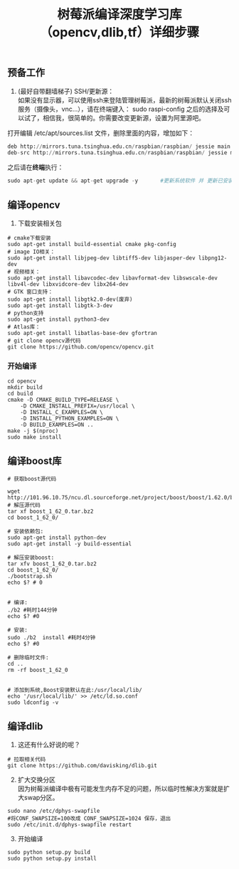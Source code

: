 ﻿---
layout: post
title: 树莓派编译深度学习库（opencv,dlib,tf）详细步骤 
category: 计算机
tags: 嵌入式
keywords:  树莓派 dlib opencv boost 
description: 
---




## 预备工作     
1.  (最好自带翻墙梯子) SSH/更新源：      
   如果没有显示器，可以使用ssh来登陆管理树莓派，最新的树莓派默认关闭ssh服务（摄像头，vnc...），请在终端键入： sudo raspi-config 之后的选择及可以试了，相信我，很简单的。你需要改变更新源，设置为阿里源吧。           

打开编辑 /etc/apt/sources.list 文件，删除里面的内容，增加如下：   
```python
deb http://mirrors.tuna.tsinghua.edu.cn/raspbian/raspbian/ jessie main non-free contrib
deb-src http://mirrors.tuna.tsinghua.edu.cn/raspbian/raspbian/ jessie main non-free contrib
```     
之后请在**终端**执行：  
```python
sudo apt-get update && apt-get upgrade -y       #更新系统软件 并 更新已安装的包
```

## 编译opencv          
1. 下载安装相关包
```shell    
# cmake下载安装
sudo apt-get install build-essential cmake pkg-config     
# image IO相关：
sudo apt-get install libjpeg-dev libtiff5-dev libjasper-dev libpng12-dev
# 视频相关：
sudo apt-get install libavcodec-dev libavformat-dev libswscale-dev libv4l-dev libxvidcore-dev libx264-dev
# GTK 窗口支持：
sudo apt-get install libgtk2.0-dev(废弃)
sudo apt-get install libgtk-3-dev
# python支持
sudo apt-get install python3-dev
# Atlas库：
sudo apt-get install libatlas-base-dev gfortran
# git clone opencv源代码
git clone https://github.com/opencv/opencv.git
```     

###  开始编译
```shell
cd opencv
mkdir build
cd build
cmake -D CMAKE_BUILD_TYPE=RELEASE \
	-D CMAKE_INSTALL_PREFIX=/usr/local \
	-D INSTALL_C_EXAMPLES=ON \
	-D INSTALL_PYTHON_EXAMPLES=ON \
	-D BUILD_EXAMPLES=ON ..
make -j $(nproc)
sudo make install  
```      
## 编译boost库
```shell
# 获取boost源代码    

wget http://101.96.10.75/ncu.dl.sourceforge.net/project/boost/boost/1.62.0/boost_1_62_0.tar.bz2      
# 解压源代码
tar xf boost_1_62_0.tar.bz2  
cd boost_1_62_0/

# 安装依赖包:
sudo apt-get install python-dev
sudo apt-get install -y build-essential
 
# 解压安装boost:
tar xfv boost_1_62_0.tar.bz2 
cd boost_1_62_0/
./bootstrap.sh 
echo $? # 0

 
# 编译:
./b2 #耗时144分钟
echo $? #0
 
# 安装:
sudo ./b2  install #耗时4分钟
echo $? #0
 
# 删除临时文件:
cd ..
rm -rf boost_1_62_0
 
 
# 添加到系统,Boost安装默认在此:/usr/local/lib/
echo '/usr/local/lib/' >> /etc/ld.so.conf
sudo ldconfig -v

```     
## 编译dlib
1. 这还有什么好说的呢？ 
```shell
# 拉取相关代码
git clone https://github.com/davisking/dlib.git
```       
2. 扩大交换分区      
因为树莓派编译中极有可能发生内存不足的问题，所以临时性解决方案就是扩大swap分区。      
```shell
sudo nano /etc/dphys-swapfile
#将CONF_SWAPSIZE=100改成 CONF_SWAPSIZE=1024 保存，退出         
sudo /etc/init.d/dphys-swapfile restart      

```   

3. 开始编译
```shell
sudo python setup.py build
sudo python setup.py install
```

